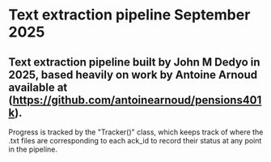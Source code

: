 # Text extraction pipeline September 2025
## Text extraction pipeline built by John M Dedyo in 2025, based heavily on work by Antoine Arnoud available at (https://github.com/antoinearnoud/pensions401k).

Progress is tracked by the "Tracker()" class, which keeps track of where the .txt files are corresponding to each ack_id to record their status at any point in the pipeline.
